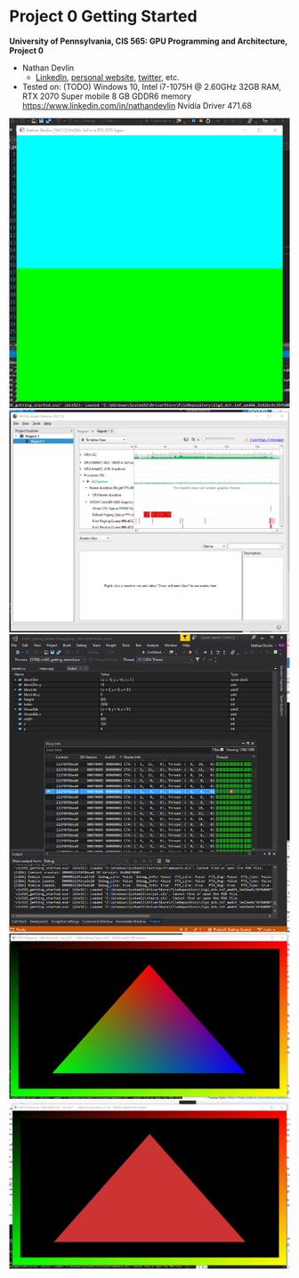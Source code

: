 Project 0 Getting Started
====================

**University of Pennsylvania, CIS 565: GPU Programming and Architecture, Project 0**

* Nathan Devlin
  * [LinkedIn](https://www.linkedin.com/in/nathandevlin), [personal website](https://www.ndevlin.com), [twitter](NA), etc.
* Tested on: (TODO) Windows 10, Intel i7-1075H @ 2.60GHz 32GB RAM, RTX 2070 Super mobile 8 GB GDDR6 memory https://www.linkedin.com/in/nathandevlin Nvidia Driver 471.68

![](images/NathanDevlinScreenshot.png)
![](images/NSightTimelineScreenShot.png)
![](images/AutosAndWarpInfoScreenshot.png)
![](images/ColoredTriangleScreenshot.png)
![](images/RedTriangleScreenshot.png)


